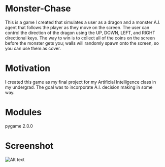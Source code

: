 # Monster-Chase
This is a game I created that simulates a user as a dragon and a monster A.I. agent that follows the player as they move on the screen. The user can control the direction of the dragon using the UP, DOWN, LEFT, and RIGHT directional keys. The way to win is to collect all of the coins on the screen before the monster gets you; walls will randomly spawn onto the screen, so you can use them as cover. 

# Motivation
I created this game as my final project for my Artificial Intelligence class in my undergrad. The goal was to incorporate A.I. decision making in some way.

# Modules
pygame 2.0.0


# Screenshot
![Alt text](https://github.com/MalikCoderGreen/HangMan/blob/master/hangMan.png?raw=true "Hang Man screenshot")
